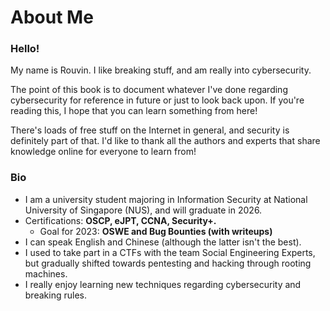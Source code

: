 # About Me

### Hello!

My name is Rouvin. I like breaking stuff, and am really into cybersecurity.&#x20;

The point of this book is to document whatever I've done regarding cybersecurity for reference in future or just to look back upon. If you're reading this, I hope that you can learn something from here!&#x20;

There's loads of free stuff on the Internet in general, and security is definitely part of that. I'd like to thank all the authors and experts that share knowledge online for everyone to learn from!

### Bio

* I am a university student majoring in Information Security at National University of Singapore (NUS), and will graduate in 2026.
* Certifications: **OSCP, eJPT, CCNA, Security+.**&#x20;
  * Goal for 2023: **OSWE and Bug Bounties (with writeups)**&#x20;
* I can speak English and Chinese (although the latter isn't the best).
* I used to take part in a CTFs with the team Social Engineering Experts, but gradually shifted towards pentesting and hacking through rooting machines.
* I really enjoy learning new techniques regarding cybersecurity and breaking rules.
